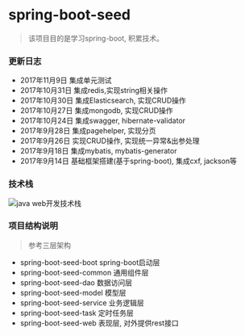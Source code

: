 # spring-boot-seed

> 该项目目的是学习spring-boot, 积累技术。

### 更新日志
- 2017年11月9日 集成单元测试
- 2017年10月31日 集成redis,实现string相关操作
- 2017年10月30日 集成Elasticsearch, 实现CRUD操作
- 2017年10月27日 集成mongodb, 实现CRUD操作
- 2017年10月24日 集成swagger, hibernate-validator
- 2017年9月28日 集成pagehelper, 实现分页
- 2017年9月26日 实现CRUD操作, 实现统一异常&出参处理
- 2017年9月18日 集成mybatis, mybatis-generator
- 2017年9月14日 基础框架搭建(基于spring-boot), 集成cxf, jackson等

### 技术栈
![java web开发技术栈](https://thumbnail0.baidupcs.com/thumbnail/89432964c5aa452d4ef59af9c0e36379?fid=3440443774-250528-1103019712154757&time=1509091200&rt=pr&sign=FDTAER-DCb740ccc5511e5e8fedcff06b081203-qfZphL1QhV%2b9wHDO7aK2wYa%2f83U%3d&expires=8h&chkbd=0&chkv=0&dp-logid=6950609806428970190&dp-callid=0&size=c1536_u864&quality=90&vuk=3440443774&ft=image)

### 项目结构说明
> 参考三层架构
- spring-boot-seed-boot spring-boot启动层
- spring-boot-seed-common 通用组件层
- spring-boot-seed-dao 数据访问层
- spring-boot-seed-model 模型层
- spring-boot-seed-service 业务逻辑层
- spring-boot-seed-task 定时任务层
- spring-boot-seed-web 表现层, 对外提供rest接口
